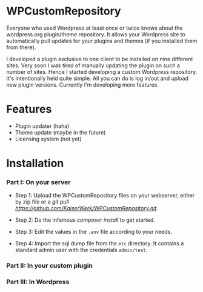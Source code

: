 # WPCustomRepository

Everyone who used Wordpress at least once or twice knows about the wordpress.org plugin/theme repository. It allows your Wordpress site to automatically pull updates for your plugins and themes (if you installed them from there).

I developed a plugin exclusive to one client to be installed on nine different sites. Very soon I was tired of manually updating the plugin on such a number of sites. Hence I started developing a custom Wordpress repository. It's intentionally held quite simple. All you can do is log in/out and upload new plugin versions. Currently I'm developing more features.

# Features

* Plugin updater (haha)
* Theme update (maybe in the future)
* Licensing system (not yet)

# Installation
### Part I: On your server

* Step 1: Upload the WPCustomRepository files on your webserver, either by zip file or a *git pull https://github.com/KaiserWerk/WPCustomRepository.git*.
* Step 2: Do the infamous *composer install* to get started.

* Step 3: Edit the values in the `` .env `` file according to your needs.

* Step 4: Import the sql dump file from the ``etc`` directory. It contains a standard admin user with the credentials ``admin/test``.

### Part II: In your custom plugin
### Part III: In Wordpress
